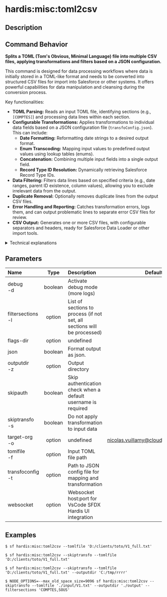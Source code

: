 <!-- This file has been generated with command 'sf hardis:doc:plugin:generate'. Please do not update it manually or it may be overwritten -->
# hardis:misc:toml2csv

## Description


## Command Behavior

**Splits a TOML (Tom's Obvious, Minimal Language) file into multiple CSV files, applying transformations and filters based on a JSON configuration.**

This command is designed for data processing workflows where data is initially stored in a TOML-like format and needs to be converted into structured CSV files for import into Salesforce or other systems. It offers powerful capabilities for data manipulation and cleansing during the conversion process.

Key functionalities:

- **TOML Parsing:** Reads an input TOML file, identifying sections (e.g., `[COMPTES]`) and processing data lines within each section.
- **Configurable Transformations:** Applies transformations to individual data fields based on a JSON configuration file (`transfoConfig.json`). This can include:
  - **Date Formatting:** Reformatting date strings to a desired output format.
  - **Enum Transcoding:** Mapping input values to predefined output values using lookup tables (enums).
  - **Concatenation:** Combining multiple input fields into a single output field.
  - **Record Type ID Resolution:** Dynamically retrieving Salesforce Record Type IDs.
- **Data Filtering:** Filters data lines based on specified criteria (e.g., date ranges, parent ID existence, column values), allowing you to exclude irrelevant data from the output.
- **Duplicate Removal:** Optionally removes duplicate lines from the output CSV files.
- **Error Handling and Reporting:** Catches transformation errors, logs them, and can output problematic lines to separate error CSV files for review.
- **CSV Output:** Generates one or more CSV files, with configurable separators and headers, ready for Salesforce Data Loader or other import tools.

<details>
<summary>Technical explanations</summary>

The command's technical implementation involves:

- **File I/O:** Uses `fs-extra` for file system operations (reading TOML, writing CSVs, creating directories) and `readline` for efficient line-by-line processing of large TOML files.
- **Configuration Loading:** Reads and parses the `transfoConfig.json` file, which defines the mapping rules, transformations, and filters. It also loads external enum files if specified in the configuration.
- **Data Processing Pipeline:** Iterates through each line of the TOML file:
  - Identifies section headers to determine the current data context.
  - Parses data lines based on the input separator.
  - Applies filters defined in `transfoConfig` to decide whether to process or skip a line.
  - Performs data transformations (date formatting, enum lookups, concatenations) as specified in the `transfoConfig`.
  - Resolves Salesforce Record Type IDs by querying the target org using `getRecordTypeId`.
  - Formats the output CSV cells, handling special characters and separators.
  - Writes the transformed data to the appropriate CSV output stream.
- **Error Management:** Catches exceptions during transformation and logs detailed error messages, including the problematic line and the reason for the error.
- **Progress Indication:** Uses `ora` for a command-line spinner to provide visual feedback on the processing progress.
- **Statistics Collection:** Tracks various statistics, such as the number of processed lines, successful lines, error lines, and filtered lines, providing a summary at the end.
- **File Copying:** Optionally copies generated CSV files to other specified locations.
</details>


## Parameters

|Name|Type|Description|Default|Required|Options|
|:---|:--:|:----------|:-----:|:------:|:-----:|
|debug<br/>-d|boolean|Activate debug mode (more logs)||||
|filtersections<br/>-l|option|List of sections to process (if not set, all sections will be processed)||||
|flags-dir|option|undefined||||
|json|boolean|Format output as json.||||
|outputdir<br/>-z|option|Output directory||||
|skipauth|boolean|Skip authentication check when a default username is required||||
|skiptransfo<br/>-s|boolean|Do not apply transformation to input data||||
|target-org<br/>-o|option|undefined|nicolas.vuillamy@cloudity.com.playnico|||
|tomlfile<br/>-f|option|Input TOML file path||||
|transfoconfig<br/>-t|option|Path to JSON config file for mapping and transformation||||
|websocket|option|Websocket host:port for VsCode SFDX Hardis UI integration||||

## Examples

```shell
$ sf hardis:misc:toml2csv --tomlfile 'D:/clients/toto/V1_full.txt' 
```

```shell
$ sf hardis:misc:toml2csv --skiptransfo --tomlfile 'D:/clients/toto/V1_full.txt' 
```

```shell
$ sf hardis:misc:toml2csv --skiptransfo --tomlfile 'D:/clients/toto/V1_full.txt' --outputdir 'C:/tmp/rrrr'
```

```shell
$ NODE_OPTIONS=--max_old_space_size=9096 sf hardis:misc:toml2csv --skiptransfo --tomlfile './input/V1.txt' --outputdir './output' --filtersections 'COMPTES,SOUS'
```


